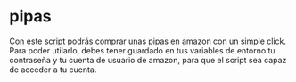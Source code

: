 # pipas
Con este script podrás comprar unas pipas en amazon con un simple click.
Para poder utilarlo, debes tener guardado en tus variables de entorno
tu contraseña y tu cuenta de usuario de amazon, para que el script sea capaz
de acceder a tu cuenta.

